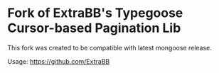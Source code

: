 # Fork of ExtraBB's Typegoose Cursor-based Pagination Lib

This fork was created to be compatible with latest mongoose release.

Usage: https://github.com/ExtraBB
